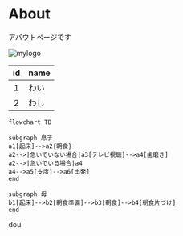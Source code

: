 # About
アバウトページです
<!-- 
![mylogo](.img/southpark.avif)
![mylogo](img/southpark.avif)
-->
![mylogo](southpark.avif)

| id | name | 
| --- | --- | 
| １ | わい | 
| ２ | わし | 


```mermaid
flowchart TD

subgraph 息子
a1[起床]-->a2{朝食}
a2-->|急いでいない場合|a3[テレビ視聴]-->a4[歯磨き]
a2-->|急いでいる場合|a4
a4-->a5[支度]-->a6[出発]
end

subgraph 母
b1[起床]-->b2[朝食準備]-->b3[朝食]-->b4[朝食片づけ]
end
```

dou